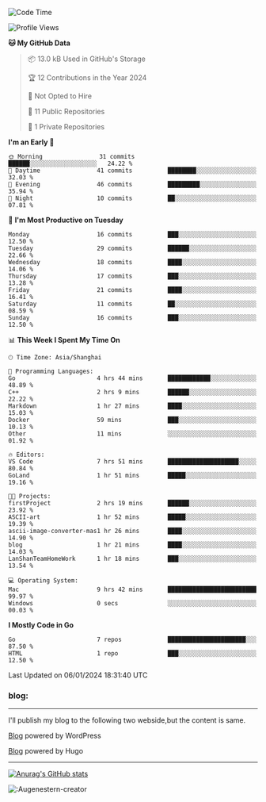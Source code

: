 <!--START_SECTION:waka-->
![Code Time](http://img.shields.io/badge/Code%20Time-93%20hrs%2046%20mins-blue)

![Profile Views](http://img.shields.io/badge/Profile%20Views-11-blue)

**🐱 My GitHub Data** 

> 📦 13.0 kB Used in GitHub's Storage 
 > 
> 🏆 12 Contributions in the Year 2024
 > 
> 🚫 Not Opted to Hire
 > 
> 📜 11 Public Repositories 
 > 
> 🔑 1 Private Repositories 
 > 
**I'm an Early 🐤** 

```text
🌞 Morning                31 commits          ██████░░░░░░░░░░░░░░░░░░░   24.22 % 
🌆 Daytime                41 commits          ████████░░░░░░░░░░░░░░░░░   32.03 % 
🌃 Evening                46 commits          █████████░░░░░░░░░░░░░░░░   35.94 % 
🌙 Night                  10 commits          ██░░░░░░░░░░░░░░░░░░░░░░░   07.81 % 
```
📅 **I'm Most Productive on Tuesday** 

```text
Monday                   16 commits          ███░░░░░░░░░░░░░░░░░░░░░░   12.50 % 
Tuesday                  29 commits          ██████░░░░░░░░░░░░░░░░░░░   22.66 % 
Wednesday                18 commits          ████░░░░░░░░░░░░░░░░░░░░░   14.06 % 
Thursday                 17 commits          ███░░░░░░░░░░░░░░░░░░░░░░   13.28 % 
Friday                   21 commits          ████░░░░░░░░░░░░░░░░░░░░░   16.41 % 
Saturday                 11 commits          ██░░░░░░░░░░░░░░░░░░░░░░░   08.59 % 
Sunday                   16 commits          ███░░░░░░░░░░░░░░░░░░░░░░   12.50 % 
```


📊 **This Week I Spent My Time On** 

```text
🕑︎ Time Zone: Asia/Shanghai

💬 Programming Languages: 
Go                       4 hrs 44 mins       ████████████░░░░░░░░░░░░░   48.89 % 
C++                      2 hrs 9 mins        ██████░░░░░░░░░░░░░░░░░░░   22.22 % 
Markdown                 1 hr 27 mins        ████░░░░░░░░░░░░░░░░░░░░░   15.03 % 
Docker                   59 mins             ███░░░░░░░░░░░░░░░░░░░░░░   10.13 % 
Other                    11 mins             ░░░░░░░░░░░░░░░░░░░░░░░░░   01.92 % 

🔥 Editors: 
VS Code                  7 hrs 51 mins       ████████████████████░░░░░   80.84 % 
GoLand                   1 hr 51 mins        █████░░░░░░░░░░░░░░░░░░░░   19.16 % 

🐱‍💻 Projects: 
firstProject             2 hrs 19 mins       ██████░░░░░░░░░░░░░░░░░░░   23.92 % 
ASCII-art                1 hr 52 mins        █████░░░░░░░░░░░░░░░░░░░░   19.39 % 
ascii-image-converter-mas1 hr 26 mins        ████░░░░░░░░░░░░░░░░░░░░░   14.90 % 
blog                     1 hr 21 mins        ████░░░░░░░░░░░░░░░░░░░░░   14.03 % 
LanShanTeamHomeWork      1 hr 18 mins        ███░░░░░░░░░░░░░░░░░░░░░░   13.54 % 

💻 Operating System: 
Mac                      9 hrs 42 mins       █████████████████████████   99.97 % 
Windows                  0 secs              ░░░░░░░░░░░░░░░░░░░░░░░░░   00.03 % 
```

**I Mostly Code in Go** 

```text
Go                       7 repos             ██████████████████████░░░   87.50 % 
HTML                     1 repo              ███░░░░░░░░░░░░░░░░░░░░░░   12.50 % 
```




 Last Updated on 06/01/2024 18:31:40 UTC
<!--END_SECTION:waka-->

### blog:
---
I'll publish my blog to the following two webside,but the content is same.


[Blog](http://lance47.com/) powered by WordPress

[Blog](http://lance547.github.io) powered by Hugo
___
[![Anurag's GitHub stats](https://github-readme-stats.vercel.app/api?username=lance547)](https://github.com/anuraghazra/github-readme-stats)
<!---
lance547/lance547 is a ✨ special ✨ repository because its `README.md` (this file) appears on your GitHub profile.
You can click the Preview link to take a look at your changes.
--->

![:Augenestern-creator](https://count.getloli.com/get/@lance547?theme=moebooru)

